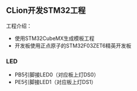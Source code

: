 ## CLion开发STM32工程
工程介绍：
- 使用STM32CubeMX生成模板工程
- 开发板使用正点原子的STM32F03ZET6精英开发板

### LED
- PB5引脚接LED0（对应板上灯DS0）
- PE5引脚接LED1（对应板上灯DS1）